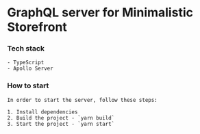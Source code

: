 # GraphQL server for Minimalistic Storefront

### Tech stack

```
- TypeScript
- Apollo Server
```

### How to start

```
In order to start the server, follow these steps:

1. Install dependencies
2. Build the project - `yarn build`
3. Start the project - `yarn start`
```
